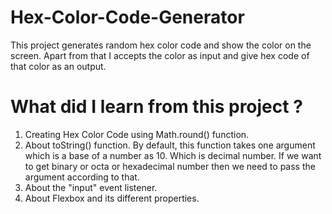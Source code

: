 # Hex-Color-Code-Generator
This project generates random hex color code and show the color on the screen. Apart from that I accepts the color as input and give hex code of that color as an output.


# What did I learn from this project ?

1. Creating Hex Color Code using Math.round() function.
2. About toString() function. By default, this function takes one argument which is a base of a number as 10. Which is decimal number. If we want to get binary or octa or hexadecimal number then we need to pass the argument according to that.
3. About the "input" event listener.
4. About Flexbox and its different properties.
